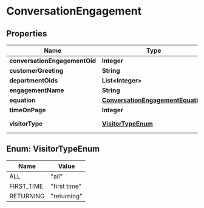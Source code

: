 
# ConversationEngagement

## Properties
Name | Type | Description | Notes
------------ | ------------- | ------------- | -------------
**conversationEngagementOid** | **Integer** |  |  [optional]
**customerGreeting** | **String** |  |  [optional]
**departmentOids** | **List&lt;Integer&gt;** |  |  [optional]
**engagementName** | **String** |  |  [optional]
**equation** | [**ConversationEngagementEquation**](ConversationEngagementEquation.md) |  |  [optional]
**timeOnPage** | **Integer** |  |  [optional]
**visitorType** | [**VisitorTypeEnum**](#VisitorTypeEnum) | The type of visitor |  [optional]


<a name="VisitorTypeEnum"></a>
## Enum: VisitorTypeEnum
Name | Value
---- | -----
ALL | &quot;all&quot;
FIRST_TIME | &quot;first time&quot;
RETURNING | &quot;returning&quot;



